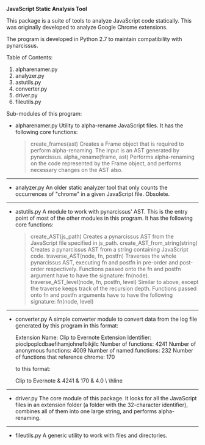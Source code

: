 **JavaScript Static Analysis Tool**

This package is a suite of tools to analyze JavaScript code statically. This 
was originally developed to analyze Google Chrome extensions.

The program is developed in Python 2.7 to maintain compatibility with 
pynarcissus.

Table of Contents:  

1.  alpharenamer.py
2.  analyzer.py
3.  astutils.py
4.  converter.py
5.  driver.py
6.  fileutils.py

Sub-modules of this program:
- 	alpharenamer.py
	Utility to alpha-rename JavaScript files. It has the following core 
	functions:
	>	create_frames(ast)
		Creates a Frame object that is required to perform alpha-renaming. 
		The input is an AST generated by pynarcissus.
	> 	alpha_rename(frame, ast)
		Performs alpha-renaming on the code represented by the Frame object,
		and performs necessary changes on the AST also.

-------------------------------------------------------------------------------

-	analyzer.py
	An older static analyzer tool that only counts the occurrences of "chrome"
	in a given JavaScript file. Obsolete.

-------------------------------------------------------------------------------

-	astutils.py
	A module to work with pynarcissus' AST. This is the entry point of most of
	the other modules in this program. It has the following core functions:
	> 	create_AST(js_path)
		Creates a pynarcissus AST from the JavaScript file specified in 
		js_path.
	>	create_AST_from_string(string)
		Creates a pynarcissus AST from a string containing JavaScript code.
	> 	traverse_AST(node, fn, postfn)
		Traverses the whole pynarcissus AST, executing fn and postfn in 
		pre-order and post-order respectively. Functions passed onto the fn 
		and postfn argument have to have the signature: fn(node). 
	> 	traverse_AST_level(node, fn, postfn, level)
		Similar to above, except the traverse keeps track of the recursion 
		depth. Functions passed onto fn and postfn arguments have to have the 
		following signature: fn(node, level)

-------------------------------------------------------------------------------

-	converter.py
	A simple converter module to convert data from the log file generated by 
	this program in this format:
	
	Extension Name: Clip to Evernote
	Extension Identifier: pioclpoplcdbaefihamjohnefbikjilc
	Number of functions: 4241
	Number of anonymous functions: 4009
	Number of named functions: 232
	Number of functions that reference chrome: 170
	
	to this format:
	
	Clip to Evernote & 4241 & 170 & 4.0 \\ \hline

-------------------------------------------------------------------------------
-	driver.py
	The core module of this package. It looks for all the JavaScript files in 
	an extension folder (a folder with the 32-character identifier), combines 
	all of them into one large string, and performs alpha-renaming.
	
-------------------------------------------------------------------------------
	
-	fileutils.py
	A generic utility to work with files and directories.